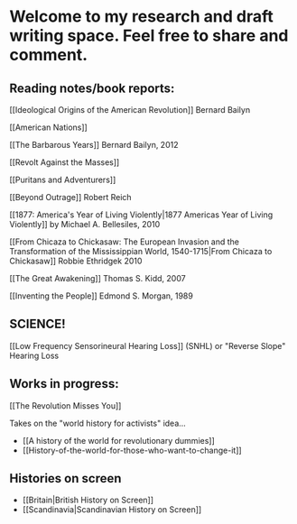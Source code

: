 # Welcome to my research and draft writing space. Feel free to share and comment. 

## Reading notes/book reports:

[[Ideological Origins of the American Revolution]] Bernard Bailyn

[[American Nations]]

[[The Barbarous Years]] Bernard Bailyn, 2012

[[Revolt Against the Masses]]

[[Puritans and Adventurers]] 

[[Beyond Outrage]] Robert Reich

[[1877: America's Year of Living Violently|1877 Americas Year of Living Violently]] by Michael A. Bellesiles, 2010 

[[From Chicaza to Chickasaw: The European Invasion and the Transformation of the Mississippian World, 1540-1715|From Chicaza to Chickasaw]] Robbie Ethridgek 2010

[[The Great Awakening]] Thomas S. Kidd, 2007

[[Inventing the People]] Edmond S. Morgan, 1989

## SCIENCE!

[[Low Frequency Sensorineural Hearing Loss]] (SNHL) or "Reverse Slope" Hearing Loss

## Works in progress:

[[The Revolution Misses You]]

Takes on the "world history for activists" idea...
- [[A history of the world for revolutionary dummies]]
- [[History-of-the-world-for-those-who-want-to-change-it]]

## Histories on screen

- [[Britain|British History on Screen]] 
- [[Scandinavia|Scandinavian History on Screen]]

